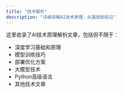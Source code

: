 ```yaml
---
title: "技术解析"
description: "详细讲解AI技术原理，从基础到前沿"
---
```


这里收录了AI技术原理解析文章，包括但不限于：

- 深度学习基础和原理
- 模型训练技巧
- 部署优化方案
- 大模型技术
- Python高级语法
- 其他技术文章
